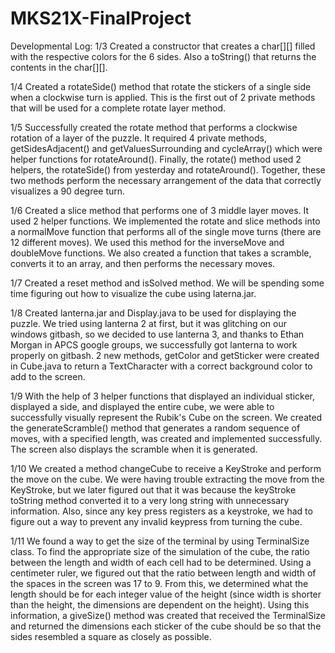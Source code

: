 # MKS21X-FinalProject
Developmental Log:
1/3 Created a constructor that creates a char[][] filled with the respective colors for the 6 sides. Also a toString() that returns the contents in the char[][].

1/4 Created a rotateSide() method that rotate the stickers of a single side when a clockwise turn is applied. This is the first out of 2 private methods that will be used for a complete rotate layer method.

1/5 Successfully created the rotate method that performs a clockwise rotation of a layer of the puzzle. It required 4 private methods, getSidesAdjacent() and getValuesSurrounding and cycleArray() which were helper functions for rotateAround(). Finally, the rotate() method used 2 helpers, the rotateSide() from yesterday and rotateAround(). Together, these two methods perform the necessary arrangement of the data that correctly visualizes a 90 degree turn.

1/6 Created a slice method that performs one of 3 middle layer moves. It used 2 helper functions. We implemented the rotate and slice methods into a normalMove function that performs all of the single move turns (there are 12 different moves). We used this method for the inverseMove and doubleMove functions. We also created a function that takes a scramble, converts it to an array, and then performs the necessary moves.

1/7 Created a reset method and isSolved method. We will be spending some time figuring out how to visualize the cube using laterna.jar.

1/8 Created lanterna.jar and Display.java to be used for displaying the puzzle. We tried using lanterna 2 at first, but it was glitching on our windows gitbash, so we decided to use lanterna 3, and thanks to Ethan Morgan in APCS google groups, we successfully got lanterna to work properly on gitbash. 2 new methods, getColor and getSticker were created in Cube.java to return a TextCharacter with a correct background color to add to the screen.

1/9 With the help of 3 helper functions that displayed an individual sticker, displayed a side, and displayed the entire cube, we were able to successfully visually represent the Rubik's Cube on the screen. We created the generateScramble() method that generates a random sequence of moves, with a specified length, was created and implemented successfully. The screen also displays the scramble when it is generated.

1/10 We created a method changeCube to receive a KeyStroke and perform the move on the cube. We were having trouble extracting the move from the KeyStroke, but we later figured out that it was because the keyStroke toString method converted it to a very long string with unnecessary information. Also, since any key press registers as a keystroke, we had to figure out a way to prevent any invalid keypress from turning the cube.

1/11 We found a way to get the size of the terminal by using TerminalSize class. To find the appropriate size of the simulation of the cube, the ratio between the length and width of each cell had to be determined. Using a centimeter ruler, we figured out that the ratio between length and width of the spaces in the screen was 17 to 9. From this, we determined what the length should be for each integer value of the height (since width is shorter than the height, the dimensions are dependent on the height). Using this information, a giveSize() method was created that received the TerminalSize and returned the dimensions each sticker of the cube should be so that the sides resembled a square as closely as possible. 
